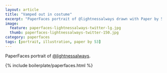 ```yaml
---
layout: article
title: "Vamped out in costume"
excerpt: "PaperFaces portrait of @lightnessalways drawn with Paper by 53 on an iPad."
image: 
  feature: paperfaces-lightnessalways-twitter-lg.jpg
  thumb: paperfaces-lightnessalways-twitter-150.jpg
category: paperfaces
tags: [portrait, illustration, paper by 53]
---
```


PaperFaces portrait of [@lightnessalways](http://twitter.com/lightnessalways).

{% include boilerplate/paperfaces.html %}